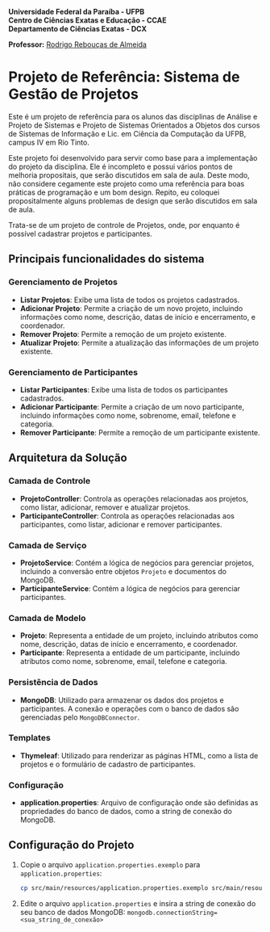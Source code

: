 **Universidade Federal da Paraíba - UFPB** \
**Centro de Ciências Exatas e Educação - CCAE** \
**Departamento de Ciências Exatas - DCX**

**Professor:** [Rodrigo Rebouças de Almeida](http://rodrigor.com)

# Projeto de Referência: Sistema de Gestão de Projetos

Este é um projeto de referência para os alunos das disciplinas de Análise e 
Projeto de Sistemas e Projeto de Sistemas Orientados a Objetos dos cursos de 
Sistemas de Informação e Lic. em Ciência da Computação da UFPB, campus IV em 
Rio Tinto.

Este projeto foi desenvolvido para servir como base para a implementação do 
projeto da disciplina. Ele é incompleto e possui vários pontos de melhoria 
propositais, que serão discutidos em sala de aula. Deste modo, não considere 
cegamente este projeto como uma referência para boas práticas de programação 
e um bom design. Repito, eu coloquei propositalmente alguns problemas de 
design que serão discutidos em sala de aula.

Trata-se de um projeto de controle de Projetos, onde, por enquanto é 
possível cadastrar projetos e participantes.

## Principais funcionalidades do sistema

### Gerenciamento de Projetos
- **Listar Projetos**: Exibe uma lista de todos os projetos cadastrados.
- **Adicionar Projeto**: Permite a criação de um novo projeto, incluindo informações como nome, descrição, datas de início e encerramento, e coordenador.
- **Remover Projeto**: Permite a remoção de um projeto existente.
- **Atualizar Projeto**: Permite a atualização das informações de um projeto existente.

### Gerenciamento de Participantes
- **Listar Participantes**: Exibe uma lista de todos os participantes cadastrados.
- **Adicionar Participante**: Permite a criação de um novo participante, incluindo informações como nome, sobrenome, email, telefone e categoria.
- **Remover Participante**: Permite a remoção de um participante existente.

## Arquitetura da Solução

### Camada de Controle
- **ProjetoController**: Controla as operações relacionadas aos projetos, como listar, adicionar, remover e atualizar projetos.
- **ParticipanteController**: Controla as operações relacionadas aos participantes, como listar, adicionar e remover participantes.

### Camada de Serviço
- **ProjetoService**: Contém a lógica de negócios para gerenciar projetos, incluindo a conversão entre objetos `Projeto` e documentos do MongoDB.
- **ParticipanteService**: Contém a lógica de negócios para gerenciar participantes.

### Camada de Modelo
- **Projeto**: Representa a entidade de um projeto, incluindo atributos como nome, descrição, datas de início e encerramento, e coordenador.
- **Participante**: Representa a entidade de um participante, incluindo atributos como nome, sobrenome, email, telefone e categoria.

### Persistência de Dados
- **MongoDB**: Utilizado para armazenar os dados dos projetos e participantes. A conexão e operações com o banco de dados são gerenciadas pelo `MongoDBConnector`.

### Templates
- **Thymeleaf**: Utilizado para renderizar as páginas HTML, como a lista de projetos e o formulário de cadastro de participantes.

### Configuração
- **application.properties**: Arquivo de configuração onde são definidas as propriedades do banco de dados, como a string de conexão do MongoDB.

## Configuração do Projeto

1. Copie o arquivo `application.properties.exemplo` para `application.properties`:
   ```bash
   cp src/main/resources/application.properties.exemplo src/main/resources/application.properties
    ```
2. Edite o arquivo `application.properties` e insira a string de conexão do 
   seu banco de dados MongoDB: `mongodb.connectionString=<sua_string_de_conexão>`
